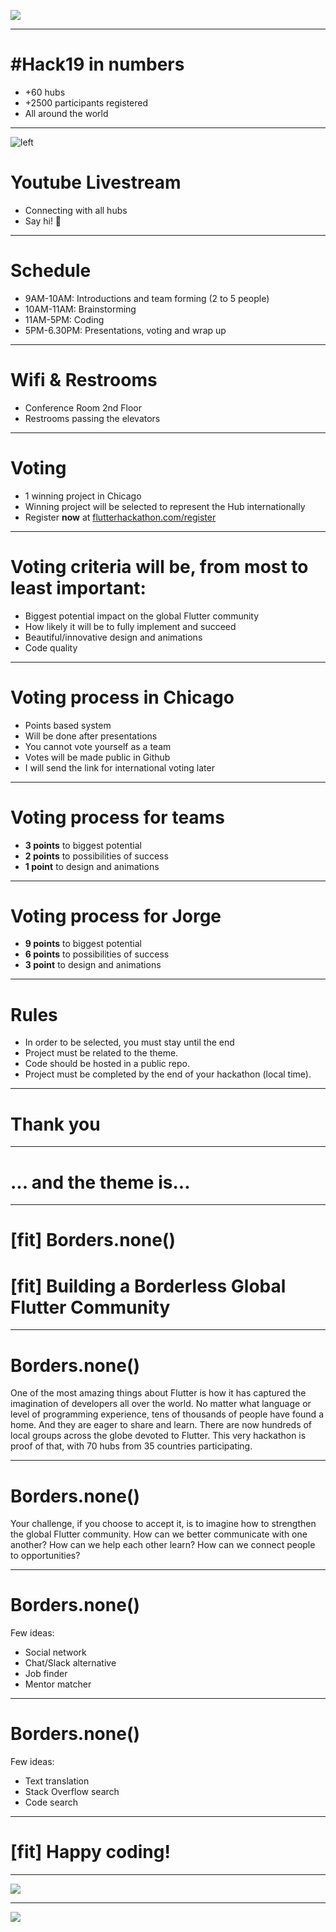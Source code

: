 ![](./assets/poster_4k.jpg)

---

# #Hack19 in numbers

- +60 hubs
- +2500 participants registered
- All around the world

---

![left](https://www.youtube.com/watch?v=35gRqoS4RQY)

# Youtube Livestream

- Connecting with all hubs
- Say hi! 👋

---

# Schedule

- 9AM-10AM: Introductions and team forming (2 to 5 people)
- 10AM-11AM: Brainstorming
- 11AM-5PM: Coding
- 5PM-6.30PM: Presentations, voting and wrap up

---

# Wifi & Restrooms

- Conference Room 2nd Floor
- Restrooms passing the elevators

---

# Voting

- 1 winning project in Chicago
- Winning project will be selected to represent the Hub internationally
- Register **now** at [flutterhackathon.com/register](flutterhackathon.com/register)

---

# Voting criteria will be, from most to least important:

- Biggest potential impact on the global Flutter community
- How likely it will be to fully implement and succeed
- Beautiful/innovative design and animations
- Code quality

--- 

# Voting process in Chicago

- Points based system
- Will be done after presentations
- You cannot vote yourself as a team
- Votes will be made public in Github
- I will send the link for international voting later

---

# Voting process for teams

- **3 points** to biggest potential
- **2 points** to possibilities of success
- **1 point** to design and animations

---

# Voting process for Jorge

- **9 points** to biggest potential
- **6 points** to possibilities of success
- **3 point** to design and animations

---

# Rules

- In order to be selected, you must stay until the end
- Project must be related to the theme.
- Code should be hosted in a public repo.
- Project must be completed by the end of your hackathon (local time).

---

# Thank you

---

# ... and the theme is...

---

# [fit] Borders.none()
# [fit] Building a Borderless Global Flutter Community

--- 

# Borders.none()

One of the most amazing things about Flutter is how it has captured the imagination of developers all over the world. No matter what language or level of programming experience, tens of thousands of people have found a home. And they are eager to share and learn. There are now hundreds of local groups across the globe devoted to Flutter. This very hackathon is proof of that, with 70 hubs from 35 countries participating. 

---

# Borders.none()

Your challenge, if you choose to accept it, is to imagine how to strengthen the global Flutter community. How can we better communicate with one another? How can we help each other learn? How can we connect people to opportunities?

---

# Borders.none()

Few ideas:

- Social network
- Chat/Slack alternative
- Job finder
- Mentor matcher

---

# Borders.none()

Few ideas:

- Text translation
- Stack Overflow search
- Code search

---

# [fit] Happy coding!

---

![](./assets/chicago_flutter_flag.png)

---

![](./assets/meetup_banner.png)
